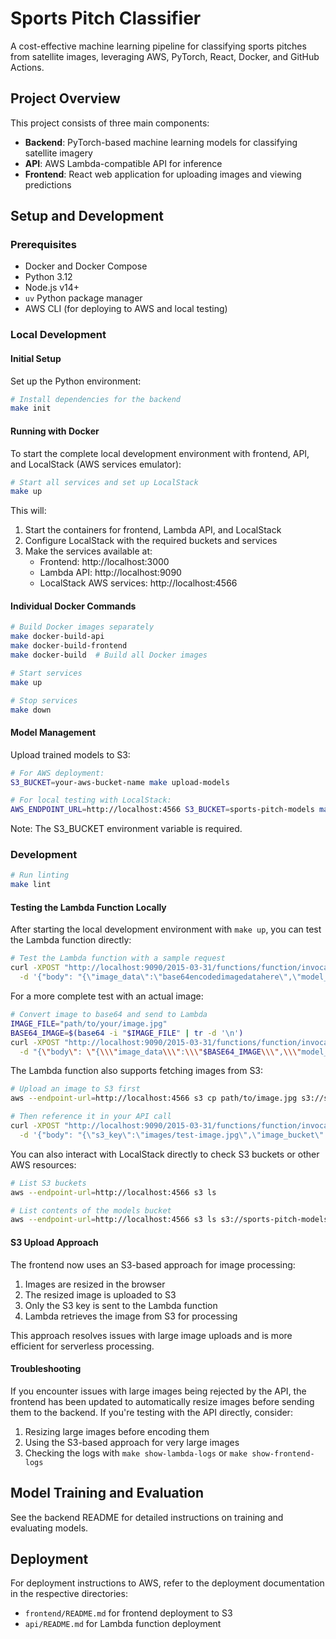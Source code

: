 # Sports Pitch Classifier

A cost-effective machine learning pipeline for classifying sports pitches from satellite images, leveraging AWS, PyTorch, React, Docker, and GitHub Actions.

## Project Overview

This project consists of three main components:
- **Backend**: PyTorch-based machine learning models for classifying satellite imagery
- **API**: AWS Lambda-compatible API for inference
- **Frontend**: React web application for uploading images and viewing predictions

## Setup and Development

### Prerequisites

- Docker and Docker Compose
- Python 3.12
- Node.js v14+
- `uv` Python package manager
- AWS CLI (for deploying to AWS and local testing)

### Local Development

#### Initial Setup

Set up the Python environment:

```bash
# Install dependencies for the backend
make init
```

#### Running with Docker

To start the complete local development environment with frontend, API, and LocalStack (AWS services emulator):

```bash
# Start all services and set up LocalStack
make up
```

This will:
1. Start the containers for frontend, Lambda API, and LocalStack
2. Configure LocalStack with the required buckets and services
3. Make the services available at:
   - Frontend: http://localhost:3000
   - Lambda API: http://localhost:9090
   - LocalStack AWS services: http://localhost:4566

#### Individual Docker Commands

```bash
# Build Docker images separately
make docker-build-api
make docker-build-frontend
make docker-build  # Build all Docker images

# Start services
make up

# Stop services
make down
```

#### Model Management

Upload trained models to S3:

```bash
# For AWS deployment:
S3_BUCKET=your-aws-bucket-name make upload-models

# For local testing with LocalStack:
AWS_ENDPOINT_URL=http://localhost:4566 S3_BUCKET=sports-pitch-models make upload-models
```

Note: The S3_BUCKET environment variable is required.

### Development

```bash
# Run linting
make lint
```

#### Testing the Lambda Function Locally

After starting the local development environment with `make up`, you can test the Lambda function directly:

```bash
# Test the Lambda function with a sample request
curl -XPOST "http://localhost:9090/2015-03-31/functions/function/invocations" \
  -d '{"body": "{\"image_data\":\"base64encodedimagedatahere\",\"model_key\":\"pitch_classifier_v1.pth\"}"}'
```

For a more complete test with an actual image:

```bash
# Convert image to base64 and send to Lambda
IMAGE_FILE="path/to/your/image.jpg"
BASE64_IMAGE=$(base64 -i "$IMAGE_FILE" | tr -d '\n')
curl -XPOST "http://localhost:9090/2015-03-31/functions/function/invocations" \
  -d "{\"body\": \"{\\\"image_data\\\":\\\"$BASE64_IMAGE\\\",\\\"model_key\\\":\\\"pitch_classifier_v1.pth\\\"}\"}"
```

The Lambda function also supports fetching images from S3:

```bash
# Upload an image to S3 first
aws --endpoint-url=http://localhost:4566 s3 cp path/to/image.jpg s3://sports-pitch-models/images/test-image.jpg

# Then reference it in your API call
curl -XPOST "http://localhost:9090/2015-03-31/functions/function/invocations" \
  -d '{"body": "{\"s3_key\":\"images/test-image.jpg\",\"image_bucket\":\"sports-pitch-models\",\"model_key\":\"pitch_classifier_v1.pth\"}"}'
```

You can also interact with LocalStack directly to check S3 buckets or other AWS resources:

```bash
# List S3 buckets
aws --endpoint-url=http://localhost:4566 s3 ls

# List contents of the models bucket
aws --endpoint-url=http://localhost:4566 s3 ls s3://sports-pitch-models/model/
```

#### S3 Upload Approach

The frontend now uses an S3-based approach for image processing:
1. Images are resized in the browser
2. The resized image is uploaded to S3
3. Only the S3 key is sent to the Lambda function
4. Lambda retrieves the image from S3 for processing

This approach resolves issues with large image uploads and is more efficient for serverless processing.

#### Troubleshooting

If you encounter issues with large images being rejected by the API, the frontend has been updated to automatically resize images before sending them to the backend. If you're testing with the API directly, consider:

1. Resizing large images before encoding them
2. Using the S3-based approach for very large images
3. Checking the logs with `make show-lambda-logs` or `make show-frontend-logs`

## Model Training and Evaluation

See the backend README for detailed instructions on training and evaluating models.

## Deployment

For deployment instructions to AWS, refer to the deployment documentation in the respective directories:
- `frontend/README.md` for frontend deployment to S3
- `api/README.md` for Lambda function deployment
